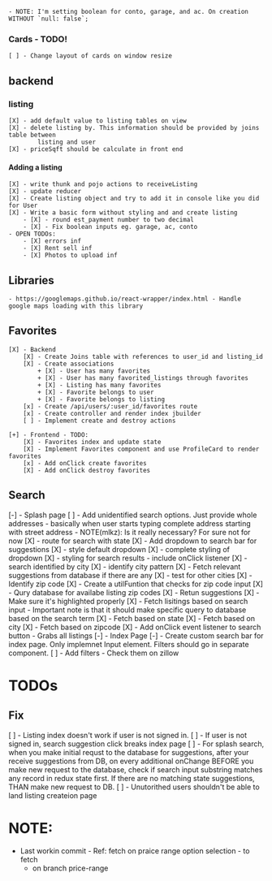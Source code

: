     - NOTE: I'm setting boolean for conto, garage, and ac. On creation WITHOUT `null: false`;

### Cards - TODO!
    [ ] - Change layout of cards on window resize


## backend
### listing
    [X] - add default value to listing tables on view
    [X] - delete listing by. This information should be provided by joins table between
            listing and user
    [X] - priceSqft should be calculate in front end

#### Adding a listing
    [X] - write thunk and pojo actions to receiveListing
    [X] - update reducer
    [X] - Create listing object and try to add it in console like you did for User
    [X] - Write a basic form without styling and and create listing
        - [X] - round est_payment number to two decimal
        - [X] - Fix boolean inputs eg. garage, ac, conto
    - OPEN TODOs:
        - [X] errors inf
        - [X] Rent sell inf
        - [X] Photos to upload inf

## Libraries
    - https://googlemaps.github.io/react-wrapper/index.html - Handle google maps loading with this library

## Favorites
    [X] - Backend
        [X] - Create Joins table with references to user_id and listing_id
        [X] - Create associations
            + [X] - User has many favorites
            + [X] - User has many favorited_listings through favorites
            + [X] - Listing has many favorites
            + [X] - Favorite belongs to user
            + [X] - Favorite belongs to listing
        [x] - Create /api/users/:user_id/favorites route
        [x] - Create controller and render index jbuilder
        [ ] - Implement create and destroy actions

    [+] - Frontend - TODO:
        [X] - Favorites index and update state
        [X] - Implement Favorites component and use ProfileCard to render favorites
        [x] - Add onClick create favorites
        [X] - Add onClick destroy favorites

## Search
[-] - Splash page
    [ ] - Add unidentified search options. Just provide whole addresses - 
          basically when user starts typing complete address starting with 
          street address - NOTE(mlkz): Is it really necessary? For sure not 
          for now
    [X] - route for search with state
    [X] - Add dropdown to search bar for suggestions
    [X] - style default dropdown
    [X] - complete styling of dropdown
        [X] - styling for search results - include onClick listener
    [X] - search identified by city
        [X] - identify city pattern
        [X] - Fetch relevant suggestions from database if there are any
        [X] - test for other cities
    [X] - Identify zip code
        [X] - Create a utilFuntion that checks for zip code input
        [X] - Qury database for availabe listing zip codes
        [X] - Retun suggestions
        [X] - Make sure it's highlighted properly
    [X] - Fetch lisitings based on search input - Important note is that 
          it should make specific query to database based on the search term 
        [X] - Fetch based on state
        [X] - Fetch based on city
        [X] - Fetch based on zipcode
    [X] - Add onClick event listener to search button - Grabs all listings
[-] - Index Page
    [-] - Create custom search bar for index page. Only implemnet Input 
          element. Filters should go in separate component.
    [ ] - Add filters - Check them on zillow




# TODOs


## Fix
[ ] - Listing index doesn't work if user is not signed in.
[ ] - If user is not signed in, search suggestion click breaks index page 
[ ] - For splash search, when you make initial requst to the database for
      suggestions, after your receive suggestions from DB, on every additional
      onChange BEFORE you make new request to the database, check if search 
      input substring matches any record in redux state first. If there are
      no matching state suggestions, THAN make new request to DB.
[ ] - Unutorithed users shouldn't be able to land listing createion page


# NOTE:
- Last workin commit - Ref: fetch on praice range option selection - to fetch
    - on branch price-range

